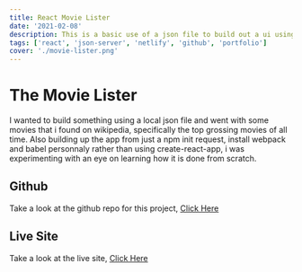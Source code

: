 ```yaml
---
title: React Movie Lister
date: '2021-02-08'
description: This is a basic use of a json file to build out a ui using bootstrap css
tags: ['react', 'json-server', 'netlify', 'github', 'portfolio']
cover: './movie-lister.png'
---
```


# The Movie Lister

I wanted to build something using a local json file and went with some movies that i found on wikipedia, specifically the top grossing movies of all time. Also building up the app from just a npm init request, install webpack and babel personnaly rather than using create-react-app, i was experimenting with an eye on learning how it is done from scratch.


## Github
Take a look at the github repo for this project, <a href='https://github.com/waynefox/movies-lister' target='_blank'>Click Here</a>
## Live Site
Take a look at the live site, <a href='https://movie-lister-wfx.netlify.app/' target='_blank'>Click Here</a>